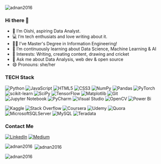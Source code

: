 

<p align="left"> <img src="https://komarev.com/ghpvc/?username=adnan2016&label=Profile%20views&color=0e75b6&style=flat" alt="adnan2016" /> </p>

### Hi there 👋


- 👀 I’m Oishi, aspiring Data Analyst.
- 💻 I’m tech enthusiats and love writing about it.
- 👨‍🎓 I’ve Master's Degree in Information Engineering!
- 🌱 I’m continuously learning about Data Science, Machine Learning & AI
- 💞 Interests: Writing, creating content, drawing and cricket
- 💬 Ask me about Data Analysis, web dev & open source
- 😄 Pronouns: she/her


### TECH Stack
![Python](https://img.shields.io/badge/python-3670A0?style=for-the-badge&logo=python&logoColor=ffdd54)
![JavaScript](https://img.shields.io/badge/javascript-%23323330.svg?style=for-the-badge&logo=javascript&logoColor=%23F7DF1E)
![HTML5](https://img.shields.io/badge/html5-%23E34F26.svg?style=for-the-badge&logo=html5&logoColor=white)
![CSS3](https://img.shields.io/badge/css3-%231572B6.svg?style=for-the-badge&logo=css3&logoColor=white)
![NumPy](https://img.shields.io/badge/numpy-%23013243.svg?style=for-the-badge&logo=numpy&logoColor=white)
![Pandas](https://img.shields.io/badge/pandas-%23150458.svg?style=for-the-badge&logo=pandas&logoColor=white)
![PyTorch](https://img.shields.io/badge/PyTorch-%23EE4C2C.svg?style=for-the-badge&logo=PyTorch&logoColor=white)
![scikit-learn](https://img.shields.io/badge/scikit--learn-%23F7931E.svg?style=for-the-badge&logo=scikit-learn&logoColor=white)
![SciPy](https://img.shields.io/badge/SciPy-%230C55A5.svg?style=for-the-badge&logo=scipy&logoColor=%white)
![TensorFlow](https://img.shields.io/badge/TensorFlow-%23FF6F00.svg?style=for-the-badge&logo=TensorFlow&logoColor=white)
![Matplotlib](https://img.shields.io/badge/Matplotlib-%23#ffffff.svg?style=for-the-badge&logo=Matplotlib&logoColor=white)
![Git](https://img.shields.io/badge/git-%23F05033.svg?style=for-the-badge&logo=git&logoColor=white)
![Jupyter Notebook](https://img.shields.io/badge/jupyter-%23FA0F00.svg?style=for-the-badge&logo=jupyter&logoColor=white)
![PyCharm](https://img.shields.io/badge/pycharm-143?style=for-the-badge&logo=pycharm&logoColor=black&color=black&labelColor=green)
![Visual Studio](https://img.shields.io/badge/Visual%20Studio-5C2D91.svg?style=for-the-badge&logo=visual-studio&logoColor=white)
![OpenCV](https://img.shields.io/badge/opencv-%23white.svg?style=for-the-badge&logo=opencv&logoColor=white)
![Power Bi](https://img.shields.io/badge/power_bi-F2C811?style=for-the-badge&logo=powerbi&logoColor=black)

![Kaggle](https://img.shields.io/badge/Kaggle-035a7d?style=for-the-badge&logo=kaggle&logoColor=white)
![Stack Overflow](https://img.shields.io/badge/-Stackoverflow-FE7A16?style=for-the-badge&logo=stack-overflow&logoColor=white)
![Coursera](https://img.shields.io/badge/Coursera-%230056D2.svg?style=for-the-badge&logo=Coursera&logoColor=white)
![Udemy](https://img.shields.io/badge/Udemy-A435F0?style=for-the-badge&logo=Udemy&logoColor=white)
![Quora](https://img.shields.io/badge/Quora-%23B92B27.svg?style=for-the-badge&logo=Quora&logoColor=white)
![MicrosoftSQLServer](https://img.shields.io/badge/Microsoft%20SQL%20Sever-CC2927?style=for-the-badge&logo=microsoft%20sql%20server&logoColor=white)
![MySQL](https://img.shields.io/badge/mysql-%2300f.svg?style=for-the-badge&logo=mysql&logoColor=white)
![Teradata](https://img.shields.io/badge/Teradata-F37440?style=for-the-badge&logo=teradata&logoColor=white)


### Contact Me
[![LinkedIn](https://img.shields.io/badge/linkedin-%230077B5.svg?style=for-the-badge&logo=linkedin&logoColor=white)](linkedin.com/in/adnankashem/)
[![Medium](https://img.shields.io/badge/Medium-12100E?style=for-the-badge&logo=medium&logoColor=white)](https://medium.com/@brac.adnan)

<p><img align="left" src="https://github-readme-stats.vercel.app/api/top-langs?username=adnan2016&show_icons=true&locale=en&layout=compact" alt="adnan2016" /></p>

<p>&nbsp;<img align="center" src="https://github-readme-stats.vercel.app/api?username=adnan2016&show_icons=true&locale=en" alt="adnan2016" /></p>

<p><img align="center" src="https://github-readme-streak-stats.herokuapp.com/?user=adnan2016&" alt="adnan2016" /></p>
